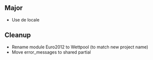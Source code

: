 
## Major

* Use de locale


## Cleanup

* Rename module Euro2012 to Wettpool (to match new project name)
* Move error_messages to shared partial

